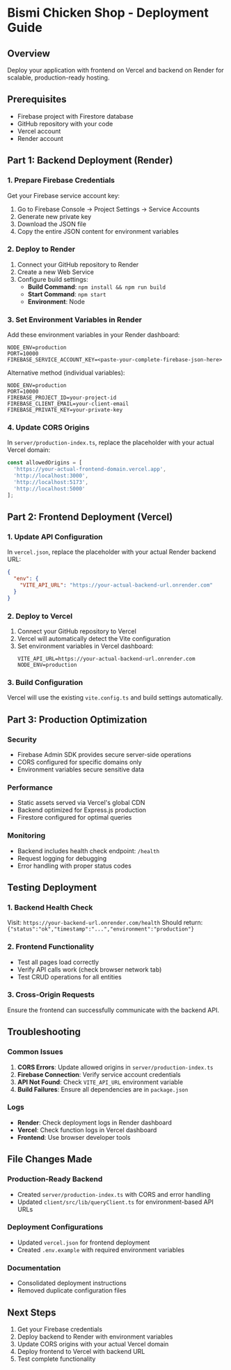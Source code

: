 # Bismi Chicken Shop - Deployment Guide

## Overview
Deploy your application with frontend on Vercel and backend on Render for scalable, production-ready hosting.

## Prerequisites
- Firebase project with Firestore database
- GitHub repository with your code
- Vercel account
- Render account

## Part 1: Backend Deployment (Render)

### 1. Prepare Firebase Credentials
Get your Firebase service account key:
1. Go to Firebase Console → Project Settings → Service Accounts
2. Generate new private key
3. Download the JSON file
4. Copy the entire JSON content for environment variables

### 2. Deploy to Render
1. Connect your GitHub repository to Render
2. Create a new Web Service
3. Configure build settings:
   - **Build Command**: `npm install && npm run build`
   - **Start Command**: `npm start`
   - **Environment**: Node

### 3. Set Environment Variables in Render
Add these environment variables in your Render dashboard:
```
NODE_ENV=production
PORT=10000
FIREBASE_SERVICE_ACCOUNT_KEY=<paste-your-complete-firebase-json-here>
```

Alternative method (individual variables):
```
NODE_ENV=production
PORT=10000
FIREBASE_PROJECT_ID=your-project-id
FIREBASE_CLIENT_EMAIL=your-client-email
FIREBASE_PRIVATE_KEY=your-private-key
```

### 4. Update CORS Origins
In `server/production-index.ts`, replace the placeholder with your actual Vercel domain:
```typescript
const allowedOrigins = [
  'https://your-actual-frontend-domain.vercel.app',
  'http://localhost:3000',
  'http://localhost:5173',
  'http://localhost:5000'
];
```

## Part 2: Frontend Deployment (Vercel)

### 1. Update API Configuration
In `vercel.json`, replace the placeholder with your actual Render backend URL:
```json
{
  "env": {
    "VITE_API_URL": "https://your-actual-backend-url.onrender.com"
  }
}
```

### 2. Deploy to Vercel
1. Connect your GitHub repository to Vercel
2. Vercel will automatically detect the Vite configuration
3. Set environment variables in Vercel dashboard:
   ```
   VITE_API_URL=https://your-actual-backend-url.onrender.com
   NODE_ENV=production
   ```

### 3. Build Configuration
Vercel will use the existing `vite.config.ts` and build settings automatically.

## Part 3: Production Optimization

### Security
- Firebase Admin SDK provides secure server-side operations
- CORS configured for specific domains only
- Environment variables secure sensitive data

### Performance
- Static assets served via Vercel's global CDN
- Backend optimized for Express.js production
- Firestore configured for optimal queries

### Monitoring
- Backend includes health check endpoint: `/health`
- Request logging for debugging
- Error handling with proper status codes

## Testing Deployment

### 1. Backend Health Check
Visit: `https://your-backend-url.onrender.com/health`
Should return: `{"status":"ok","timestamp":"...","environment":"production"}`

### 2. Frontend Functionality
- Test all pages load correctly
- Verify API calls work (check browser network tab)
- Test CRUD operations for all entities

### 3. Cross-Origin Requests
Ensure the frontend can successfully communicate with the backend API.

## Troubleshooting

### Common Issues
1. **CORS Errors**: Update allowed origins in `server/production-index.ts`
2. **Firebase Connection**: Verify service account credentials
3. **API Not Found**: Check `VITE_API_URL` environment variable
4. **Build Failures**: Ensure all dependencies are in `package.json`

### Logs
- **Render**: Check deployment logs in Render dashboard
- **Vercel**: Check function logs in Vercel dashboard
- **Frontend**: Use browser developer tools

## File Changes Made

### Production-Ready Backend
- Created `server/production-index.ts` with CORS and error handling
- Updated `client/src/lib/queryClient.ts` for environment-based API URLs

### Deployment Configurations
- Updated `vercel.json` for frontend deployment
- Created `.env.example` with required environment variables

### Documentation
- Consolidated deployment instructions
- Removed duplicate configuration files

## Next Steps
1. Get your Firebase credentials
2. Deploy backend to Render with environment variables
3. Update CORS origins with your actual Vercel domain
4. Deploy frontend to Vercel with backend URL
5. Test complete functionality